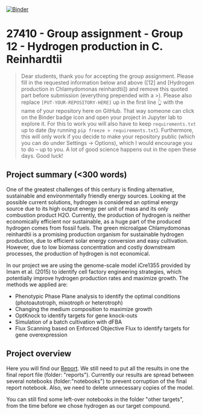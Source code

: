 [![Binder](https://mybinder.org/badge_logo.svg)](https://mybinder.org/v2/gh/27410/27410-2020-group-project-group12-c-reinhardtii/main)

# 27410 - Group assignment - Group 12 - Hydrogen production in C. Reinhardtii

> Dear students, thank you for accepting the group assignment. Please fill in the
> requested information below and above ([12] and [Hydrogen production in Chlamydomonas reinhardtii]) and remove this quoted part before submission (everything prepended with a >).
> Please also replace `[PUT-YOUR-REPOSITORY-HERE]` up in the first line 👆 with the name of your repository here on GitHub.
> That way someone can click on the Binder badge icon and open your project in Jupyter lab to explore it.
> For this to work you will also have to keep `requirements.txt` up to date (by running `pip freeze > requirements.txt`).
> Furthermore, this will only work if you decide to make your repository public (which you can do under Settings -> Options),
> which I would encourage you to do – up to you. A lot of good science happens out in the open these days.
> Good luck!

## Project summary (<300 words)

One of the greatest challenges of this century is finding alternative, sustainable and environmentally friendly energy sources. Looking at the possible current solutions, hydrogen is considered an optimal energy source due to its high output energy per unit of mass and its only combustion product H2O. Currently, the production of hydrogen is neither economically efficient nor sustainable, as a huge part of the produced hydrogen comes from fossil fuels. The green microalgae Chlamydomonas reinhardtii is a promising production organism for sustainable hydrogen production, due to efficient solar energy conversion and easy cultivation. However, due to low biomass concentration and costly downstream processes, the production of hydrogen is not economical.

In our project we are using the genome-scale model iCre1355 provided by Imam et al. (2015) to identify cell factory engineering strategies, which potentially improve hydrogen production rates and maximize growth. The methods we applied are:
 - Phenotypic Phase Plane analysis to identify the optimal conditions (photoautotroph, mixotroph or heterotroph)
 - Changing the medium composition to maximize growth 
 - OptKnock to identify targets for gene knock-outs
 - Simulation of a batch cultivation with dFBA
 - Flux Scanning based on Enforced Objective Flux to identify targets for gene overexpression



## Project overview
Here you will find our [Report](https://github.com/27410/27410-2020-group-project-group12-c-reinhardtii/blob/main/reports/Report.ipynb).
We still need to put all the results in one the final report file (folder: "reports"). Currently our results are spread between several notebooks (folder:"notebooks") to prevent corruption of the final report notebook. Also, we need to delete unnecessary copies of the model. 

You can still find some left-over notebooks in the folder "other targets", from the time before we chose hydrogen as our target compound.

